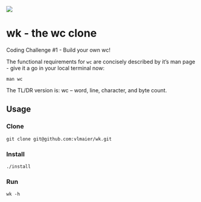 ![](https://github.com/vlmaier/wk/actions/workflows/build.yml/badge.svg)

# wk - the wc clone

Coding Challenge #1 - Build your own wc!

The functional requirements for `wc` are concisely described by it’s man page - give it a go in your local terminal now:

```shell
man wc
```

The TL/DR version is: wc – word, line, character, and byte count.

## Usage

### Clone

```shell
git clone git@github.com:vlmaier/wk.git
```

### Install

```shell
./install
```

### Run

```shell
wk -h
```